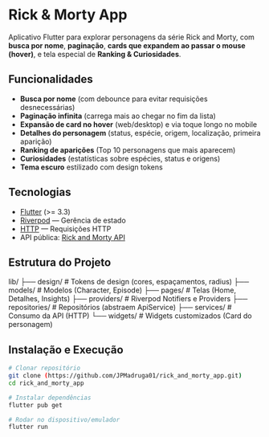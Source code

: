 # Rick & Morty App

Aplicativo Flutter para explorar personagens da série Rick and Morty, com **busca por nome**, **paginação**, **cards que expandem ao passar o mouse (hover)**, e tela especial de **Ranking & Curiosidades**.

## Funcionalidades

- **Busca por nome** (com debounce para evitar requisições desnecessárias)
- **Paginação infinita** (carrega mais ao chegar no fim da lista)
- **Expansão de card no hover** (web/desktop) e via toque longo no mobile
- **Detalhes do personagem** (status, espécie, origem, localização, primeira aparição)
- **Ranking de aparições** (Top 10 personagens que mais aparecem)
- **Curiosidades** (estatísticas sobre espécies, status e origens)
- **Tema escuro** estilizado com design tokens

## Tecnologias

- [Flutter](https://flutter.dev) (>= 3.3)
- [Riverpod](https://riverpod.dev) — Gerência de estado
- [HTTP](https://pub.dev/packages/http) — Requisições HTTP
- API pública: [Rick and Morty API](https://rickandmortyapi.com/)

## Estrutura do Projeto

lib/
├── design/ # Tokens de design (cores, espaçamentos, radius)
├── models/ # Modelos (Character, Episode)
├── pages/ # Telas (Home, Detalhes, Insights)
├── providers/ # Riverpod Notifiers e Providers
├── repositories/ # Repositórios (abstraem ApiService)
├── services/ # Consumo da API (HTTP)
└── widgets/ # Widgets customizados (Card do personagem)

## Instalação e Execução

```bash
# Clonar repositório
git clone (https://github.com/JPMadruga01/rick_and_morty_app.git)
cd rick_and_morty_app

# Instalar dependências
flutter pub get

# Rodar no dispositivo/emulador
flutter run
